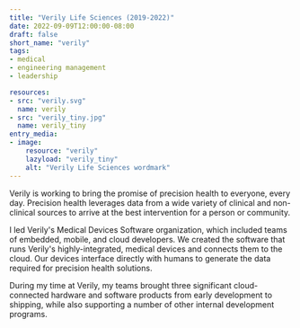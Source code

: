 ```yaml
---
title: "Verily Life Sciences (2019-2022)"
date: 2022-09-09T12:00:00-08:00
draft: false
short_name: "verily"
tags:
- medical
- engineering management
- leadership

resources:
- src: "verily.svg"
  name: verily
- src: "verily_tiny.jpg"
  name: verily_tiny
entry_media:
- image:
    resource: "verily"
    lazyload: "verily_tiny"
    alt: "Verily Life Sciences wordmark"
---
```

Verily is working to bring the promise of precision health to everyone, every day. Precision health leverages data from a wide variety of clinical and non-clinical sources to arrive at the best intervention for a person or community.

I led Verily's Medical Devices Software organization, which included teams of embedded, mobile, and cloud developers. We created the software that runs Verily's highly-integrated, medical devices and connects them to the cloud. Our devices interface directly with humans to generate the data required for precision health solutions.

During my time at Verily, my teams brought three significant cloud-connected hardware and software products from early development to shipping, while also supporting a number of other internal development programs.
